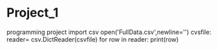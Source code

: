 # Project_1
programming project
import csv
open('FullData.csv',newline='') 
cvsfile:
reader= csv.DictReader(csvfile)
for row in reader:
    print(row)

